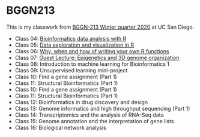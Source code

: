 # BGGN213

This is my classwork from [BGGN-213 Winter quarter 2020](https://bioboot.github.io/bggn213_W20/lectures/#8) at UC San Diego.
- Class 04: [Bioinformatics data analysis with R]()
- Class 05: [Data exploration and visualization in R](https://github.com/rimmalevina/bggn213/blob/master/BioinformaticsWinter2020Class5/Class05.md)
- Class 06: [Why, when and how of writing your own R functions]()
- Class 07: [Guest Lecture: Epigenetics and 3D genome organization]() 
- Class 08: Introduction to machine learning for Bioinformatics 1
- Class 09: Unsupervised learning mini-project
- Class 10: Find a gene assignment (Part 1)
- Class 11: Structural Bioinformatics (Part 1)
- Class 10: Find a gene assignment (Part 1)
- Class 11: Structural Bioinformatics (Part 1)
- Class 12: Bioinformatics in drug discovery and design
- Class 13: Genome informatics and high throughput sequencing (Part 1)
- Class 14: Transcriptomics and the analysis of RNA-Seq data
- Class 15: Genome annotation and the interpretation of gene lists
- Class 16: Biological network analysis
